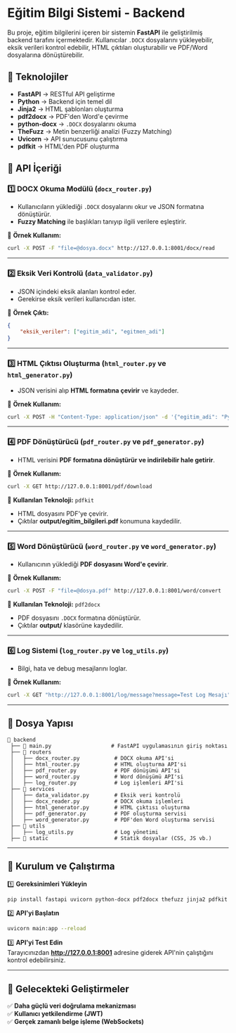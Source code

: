 
# Eğitim Bilgi Sistemi - Backend  

Bu proje, eğitim bilgilerini içeren bir sistemin **FastAPI** ile geliştirilmiş backend tarafını içermektedir. Kullanıcılar `.DOCX` dosyalarını yükleyebilir, eksik verileri kontrol edebilir, HTML çıktıları oluşturabilir ve PDF/Word dosyalarına dönüştürebilir.  

## 🚀 Teknolojiler  

- **FastAPI** → RESTful API geliştirme  
- **Python** → Backend için temel dil  
- **Jinja2** → HTML şablonları oluşturma  
- **pdf2docx** → PDF'den Word'e çevirme  
- **python-docx** → `.DOCX` dosyalarını okuma  
- **TheFuzz** → Metin benzerliği analizi (Fuzzy Matching)  
- **Uvicorn** → API sunucusunu çalıştırma  
- **pdfkit** → HTML'den PDF oluşturma  

## 📌 API İçeriği  

### 1️⃣ **DOCX Okuma Modülü (`docx_router.py`)**  
- Kullanıcıların yüklediği `.DOCX` dosyalarını okur ve JSON formatına dönüştürür.  
- **Fuzzy Matching** ile başlıkları tanıyıp ilgili verilere eşleştirir.  

📌 **Örnek Kullanım:**  
```bash
curl -X POST -F "file=@dosya.docx" http://127.0.0.1:8001/docx/read
```
---

### 2️⃣ **Eksik Veri Kontrolü (`data_validator.py`)**  
- JSON içindeki eksik alanları kontrol eder.  
- Gerekirse eksik verileri kullanıcıdan ister.  

📌 **Örnek Çıktı:**  
```json
{
    "eksik_veriler": ["egitim_adi", "egitmen_adi"]
}
```

---

### 3️⃣ **HTML Çıktısı Oluşturma (`html_router.py` ve `html_generator.py`)**  
- JSON verisini alıp **HTML formatına çevirir** ve kaydeder.  

📌 **Örnek Kullanım:**  
```bash
curl -X POST -H "Content-Type: application/json" -d '{"egitim_adi": "Python Kursu"}' http://127.0.0.1:8001/html/generate
```

---

### 4️⃣ **PDF Dönüştürücü (`pdf_router.py` ve `pdf_generator.py`)**  
- HTML verisini **PDF formatına dönüştürür ve indirilebilir hale getirir**.  

📌 **Örnek Kullanım:**  
```bash
curl -X GET http://127.0.0.1:8001/pdf/download
```

📌 **Kullanılan Teknoloji:** `pdfkit`  
- HTML dosyasını PDF'ye çevirir.  
- Çıktılar **output/egitim_bilgileri.pdf** konumuna kaydedilir.  

---

### 5️⃣ **Word Dönüştürücü (`word_router.py` ve `word_generator.py`)**  
- Kullanıcının yüklediği **PDF dosyasını Word'e çevirir**.  

📌 **Örnek Kullanım:**  
```bash
curl -X POST -F "file=@dosya.pdf" http://127.0.0.1:8001/word/convert
```

📌 **Kullanılan Teknoloji:** `pdf2docx`  
- PDF dosyasını `.DOCX` formatına dönüştürür.  
- Çıktılar **output/** klasörüne kaydedilir.  

---

### 6️⃣ **Log Sistemi (`log_router.py` ve `log_utils.py`)**  
- Bilgi, hata ve debug mesajlarını loglar.  

📌 **Örnek Kullanım:**  
```bash
curl -X GET "http://127.0.0.1:8001/log/message?message=Test Log Mesajı"
```

---

## 📂 Dosya Yapısı  

```
📁 backend  
 ├── 📄 main.py                   # FastAPI uygulamasının giriş noktası  
 ├── 📁 routers  
 │   ├── docx_router.py           # DOCX okuma API'si  
 │   ├── html_router.py           # HTML oluşturma API'si  
 │   ├── pdf_router.py            # PDF dönüşümü API'si  
 │   ├── word_router.py           # Word dönüşümü API'si  
 │   ├── log_router.py            # Log işlemleri API'si  
 ├── 📁 services  
 │   ├── data_validator.py        # Eksik veri kontrolü  
 │   ├── docx_reader.py           # DOCX okuma işlemleri  
 │   ├── html_generator.py        # HTML çıktısı oluşturma  
 │   ├── pdf_generator.py         # PDF oluşturma servisi  
 │   ├── word_generator.py        # PDF'den Word oluşturma servisi  
 ├── 📁 utils  
 │   ├── log_utils.py             # Log yönetimi  
 ├── 📁 static                     # Statik dosyalar (CSS, JS vb.)  
```

---

## 🔧 Kurulum ve Çalıştırma  

1️⃣ **Gereksinimleri Yükleyin**  
```bash
pip install fastapi uvicorn python-docx pdf2docx thefuzz jinja2 pdfkit
```

2️⃣ **API'yi Başlatın**  
```bash
uvicorn main:app --reload
```

3️⃣ **API'yi Test Edin**  
Tarayıcınızdan **http://127.0.0.1:8001** adresine giderek API'nin çalıştığını kontrol edebilirsiniz.

---

## 🎯 Gelecekteki Geliştirmeler  

✅ **Daha güçlü veri doğrulama mekanizması**  
✅ **Kullanıcı yetkilendirme (JWT)**  
✅ **Gerçek zamanlı belge işleme (WebSockets)**  

